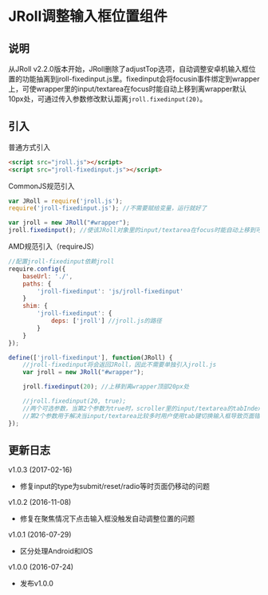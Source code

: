 # JRoll调整输入框位置组件

## 说明

从JRoll v2.2.0版本开始，JRoll删除了adjustTop选项，自动调整安卓机输入框位置的功能抽离到jroll-fixedinput.js里。fixedinput会将focusin事件绑定到wrapper上，可使wrapper里的input/textarea在focus时能自动上移到离wrapper默认10px处，可通过传入参数修改默认距离`jroll.fixedinput(20)`。

## 引入

普通方式引入

```html
<script src="jroll.js"></script>
<script src="jroll-fixedinput.js"></script>
```

CommonJS规范引入

```js
var JRoll = require('jroll.js');
require('jroll-fixedinput.js'); //不需要赋给变量，运行就好了

var jroll = new JRoll("#wrapper");
jroll.fixedinput(); //使该JRoll对象里的input/textarea在focus时能自动上移到可见位置
```

AMD规范引入（requireJS）
```js
//配置jroll-fixedinput依赖jroll
require.config({
    baseUrl: './',
    paths: {
        'jroll-fixedinput': 'js/jroll-fixedinput'
    }
    shim: {
        'jroll-fixedinput': {
            deps: ['jroll'] //jroll.js的路径
        }
    }
});

define(['jroll-fixedinput'], function(JRoll) {
    //jroll-fixedinput将会返回JRoll，因此不需要单独引入jroll.js
    var jroll = new JRoll("#wrapper");

    jroll.fixedinput(20); //上移到离wrapper顶部20px处

    //jroll.fixedinput(20, true);
    //两个可选参数，当第2个参数为true时，scroller里的input/textarea的tabIndex将会设为-1，
    //第2个参数用于解决当input/textarea比较多时用户使用tab键切换输入框导致页面错位的bug
});
```

## 更新日志


v1.0.3 (2017-02-16)

- 修复input的type为submit/reset/radio等时页面仍移动的问题

v1.0.2 (2016-11-08)

- 修复在聚焦情况下点击输入框没触发自动调整位置的问题

v1.0.1 (2016-07-29)

- 区分处理Android和IOS

v1.0.0 (2016-07-24)

- 发布v1.0.0
